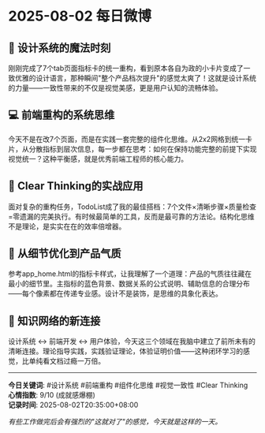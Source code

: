 # 2025-08-02 每日微博

## 🎨 设计系统的魔法时刻
刚刚完成了7个tab页面指标卡的统一重构，看到原本各自为政的小卡片变成了一致优雅的设计语言，那种瞬间"整个产品档次提升"的感觉太爽了！这就是设计系统的力量——一致性带来的不仅是视觉美感，更是用户认知的流畅体验。

## 💻 前端重构的系统思维
今天不是在改7个页面，而是在实践一套完整的组件化思维。从2x2网格到统一卡片，从分散指标到层次信息，每一步都在思考：如何在保持功能完整的前提下实现视觉统一？这种平衡感，就是优秀前端工程师的核心能力。

## 🧠 Clear Thinking的实战应用
面对复杂的重构任务，TodoList成了我的最佳搭档：7个文件×清晰步骤×质量检查=零遗漏的完美执行。有时候最简单的工具，反而是最可靠的方法论。结构化思维不是理论，是实实在在的效率倍增器。

## 🌟 从细节优化到产品气质
参考app_home.html的指标卡样式，让我理解了一个道理：产品的气质往往藏在最小的细节里。主指标的蓝色背景、数据关系的公式说明、辅助信息的合理分布——每个像素都在传递专业感。设计不是装饰，是思维的具象化表达。

## 🔄 知识网络的新连接
设计系统 ↔ 前端开发 ↔ 用户体验，今天这三个领域在我脑中建立了前所未有的清晰连接。理论指导实践，实践验证理论，体验证明价值——这种闭环学习的感觉，比单纯看文档过瘾一万倍。

---

**今日关键词**: #设计系统 #前端重构 #组件化思维 #视觉一致性 #Clear Thinking  
**心情指数**: 9/10 (成就感爆棚)  
**记录时间**: 2025-08-02T20:35:00+08:00

*有些工作做完后会有强烈的"这就对了"的感觉，今天就是这样的一天。*